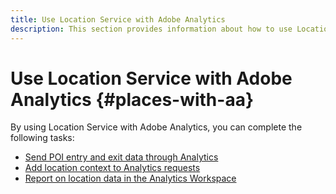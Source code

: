 ```yaml
---
title: Use Location Service with Adobe Analytics
description: This section provides information about how to use Location Service with Adobe Analytics.
---
```


# Use Location Service with Adobe Analytics {#places-with-aa}

By using Location Service with Adobe Analytics, you can complete the following tasks:

* [Send POI entry and exit data through Analytics](/help/use-places-with-other-solutions/places-adobe-analytics/use-places-adobe-analytics.md)
* [Add location context to Analytics requests](/help/use-places-with-other-solutions/places-adobe-analytics/run-reports-aa-places-data.md)
* [Report on location data in the Analytics Workspace](/help/use-places-with-other-solutions/places-adobe-analytics/run-reports-aa-places-data.md)
